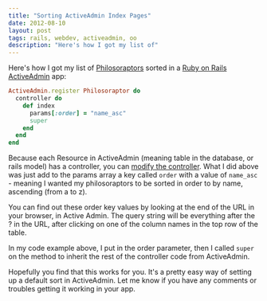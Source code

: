 ```yaml
---
title: "Sorting ActiveAdmin Index Pages"
date: 2012-08-10
layout: post
tags: rails, webdev, activeadmin, oo
description: "Here's how I got my list of"
---
```

Here's how I got my list of
[Philosoraptors](http://knowyourmeme.com/memes/philosoraptor) sorted in a
[Ruby on Rails](http://rubyonrails.com) [ActiveAdmin](http://activeadmin.info)
app:

```ruby
ActiveAdmin.register Philosoraptor do
  controller do
    def index
      params[:order] = "name_asc"
      super
    end
  end 
end
```

Because each Resource in ActiveAdmin (meaning table in the database,
or rails model) has a controller, you can 
[modify the controller](http://activeadmin.info/docs/8-custom-actions.html#modify_the_controller).
What I did above was just add to the params array a key called ```order``` with a value of ```name_asc``` - meaning I wanted my philosoraptors to be sorted in order to by name, ascending (from a to z). 

You can find out these order key values by looking at the end of 
the URL in your browser, in Active Admin. The query string will be everything after the ? in the URL, after clicking on one of the column names in the top row of the table.

In my code example above, I put in the order parameter, then I called
```super``` on the method to inherit the rest of the controller code from
ActiveAdmin.

Hopefully you find that this works for you. It's a pretty easy way of setting
up a default sort in ActiveAdmin. Let me know if you have any comments or troubles getting it working in your app.
